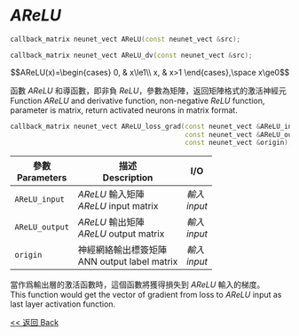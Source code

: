 # $AReLU$

```c++
callback_matrix neunet_vect AReLU(const neunet_vect &src);

callback_matrix neunet_vect AReLU_dv(const neunet_vect &src);
```

$$AReLU(x)=\begin{cases}
    0, & x\le1\\
    x, & x>1
\end{cases},\space x\ge0$$

函數 $AReLU$ 和導函數，即非負 $ReLU$，參數為矩陣，返回矩陣格式的激活神經元\
Function $AReLU$ and derivative function, non-negative $ReLU$ function, parameter is matrix, return activated neurons in matrix format.

```c++
callback_matrix neunet_vect AReLU_loss_grad(const neunet_vect &AReLU_input,
                                            const neunet_vect &AReLU_output,
                                            const neunet_vect &origin);
```

參數<br>Parameters|描述<br>Description|I/O
-|-|-
`AReLU_input`|$AReLU$ 輸入矩陣<br>$AReLU$ input matrix|*輸入<br>input*
`AReLU_output`|$AReLU$ 輸出矩陣<br>$AReLU$ output matrix|*輸入<br>input*
`origin`|神經網絡輸出標簽矩陣<br>ANN output label matrix|*輸入<br>input*

當作爲輸出層的激活函數時，這個函數將獲得損失到 $AReLU$ 輸入的梯度。\
This function would get the vector of gradient from loss to $AReLU$ input as last layer activation function.

[<< 返回 Back](cover.md)

